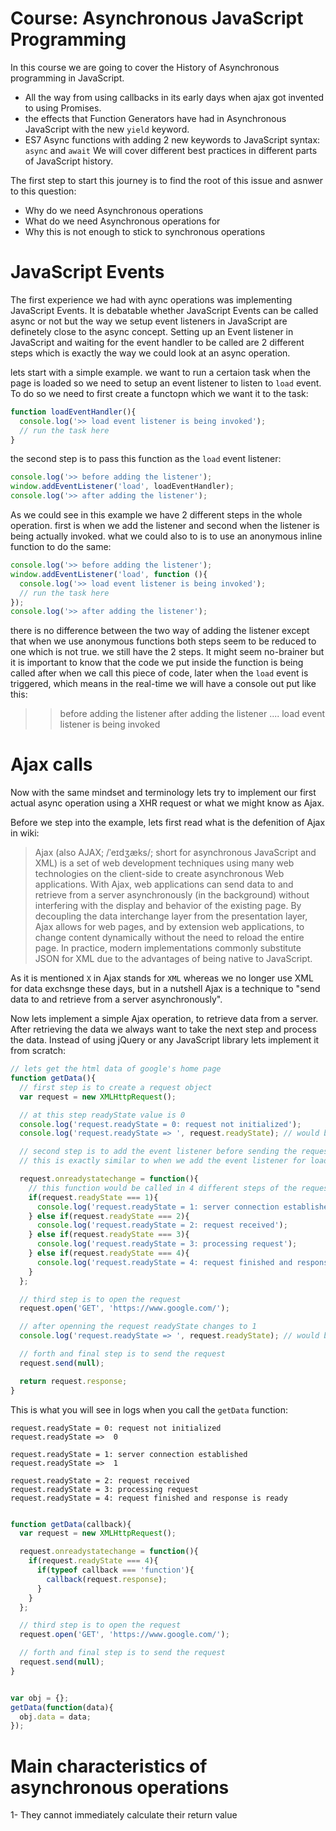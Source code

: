 # Course: Asynchronous JavaScript Programming

In this course we are going to cover the History of Asynchronous programming in JavaScript.
 - All the way from using callbacks in its early days when ajax got invented to using Promises.
 - the effects that Function Generators have had in Asynchronous JavaScript with the new `yield` keyword.
 - ES7 Async functions with adding 2 new keywords to JavaScript syntax: `async` and `await`
We will cover different best practices in different parts of JavaScript history.

The first step to start this journey is to find the root of this issue and asnwer to this question:
 - Why do we need Asynchronous operations
 - What do we need Asynchronous operations for
 - Why this is not enough to stick to synchronous operations

# JavaScript Events

The first experience we had with aync operations was implementing JavaScript Events.
It is debatable whether JavaScript Events can be called async or not but the way we setup
event listeners in JavaScript are definetely close to the async concept.
Setting up an Event listener in JavaScript and waiting for the event handler to be called are 2 different steps
which is exactly the way we could look at an async operation.

lets start with a simple example. we want to run a certaion task when the page is loaded so we need to setup an event listener
to listen to `load` event. To do so we need to first create a functopn which we want it to the task:

```javascript
function loadEventHandler(){
  console.log('>> load event listener is being invoked');
  // run the task here
}
```

the second step is to pass this function as the `load` event listener:

```javascript
console.log('>> before adding the listener');
window.addEventListener('load', loadEventHandler);
console.log('>> after adding the listener');
```

As we could see in this example we have 2 different steps in the whole operation.
first is when we add the listener and second when the listener is being actually invoked.
what we could also to is to use an anonymous inline function to do the same:

```javascript
console.log('>> before adding the listener');
window.addEventListener('load', function (){
  console.log('>> load event listener is being invoked');
  // run the task here
});
console.log('>> after adding the listener');
```

there is no difference between the two way of adding the listener except that when we use anonymous functions
both steps seem to be reduced to one which is not true. we still have the 2 steps. It might seem no-brainer
but it is important to know that the code we put inside the function is being called after when we call this piece of code,
later when the `load` event is triggered, which means in the real-time we will have a console  out put like this:

>> before adding the listener
>> after adding the listener
....
>> load event listener is being invoked

# Ajax calls

Now with the same mindset and terminology lets try to implement our first actual async operation using a XHR request
or what we might know as Ajax.

Before we step into the example, lets first read what is the defenition of Ajax in wiki:

> Ajax (also AJAX; /ˈeɪdʒæks/; short for asynchronous JavaScript and XML) is a set of web development techniques
  using many web technologies on the client-side to create asynchronous Web applications. With Ajax, web applications
  can send data to and retrieve from a server asynchronously (in the background) without interfering with the display
  and behavior of the existing page. By decoupling the data interchange layer from the presentation layer, Ajax allows
  for web pages, and by extension web applications, to change content dynamically without the need to reload the entire
  page. In practice, modern implementations commonly substitute JSON for XML due to the advantages of being native to
  JavaScript.

As it is mentioned `X` in Ajax stands for `XML` whereas we no longer use XML for data exchsnge these days, but in a
nutshell Ajax is a technique to "send data to and retrieve from a server asynchronously".

Now lets implement a simple Ajax operation, to retrieve data from a server. After retrieving the data we always want
to take the next step and process the data. Instead of using jQuery or any JavaScript library lets implement it from scratch:

```javascript
// lets get the html data of google's home page
function getData(){
  // first step is to create a request object
  var request = new XMLHttpRequest();

  // at this step readyState value is 0
  console.log('request.readyState = 0: request not initialized');
  console.log('request.readyState => ', request.readyState); // would be 0

  // second step is to add the event listener before sending the request
  // this is exactly similar to when we add the event listener for load event

  request.onreadystatechange = function(){
    // this function would be called in 4 different steps of the request lifecycle
    if(request.readyState === 1){
      console.log('request.readyState = 1: server connection established');
    } else if(request.readyState === 2){
      console.log('request.readyState = 2: request received');
    } else if(request.readyState === 3){
      console.log('request.readyState = 3: processing request');
    } else if(request.readyState === 4){
      console.log('request.readyState = 4: request finished and response is ready');
    }
  };

  // third step is to open the request
  request.open('GET', 'https://www.google.com/');

  // after openning the request readyState changes to 1
  console.log('request.readyState => ', request.readyState); // would be 1

  // forth and final step is to send the request
  request.send(null);

  return request.response;
}
```

This is what you will see in logs when you call the `getData` function:

```
request.readyState = 0: request not initialized
request.readyState =>  0

request.readyState = 1: server connection established
request.readyState =>  1

request.readyState = 2: request received
request.readyState = 3: processing request
request.readyState = 4: request finished and response is ready
```

```javascript

function getData(callback){
  var request = new XMLHttpRequest();

  request.onreadystatechange = function(){
    if(request.readyState === 4){
      if(typeof callback === 'function'){
        callback(request.response);
      }
    }
  };

  // third step is to open the request
  request.open('GET', 'https://www.google.com/');

  // forth and final step is to send the request
  request.send(null);
}


var obj = {};
getData(function(data){
  obj.data = data;
});


```

# Main characteristics of asynchronous operations

1- They cannot immediately calculate their return value